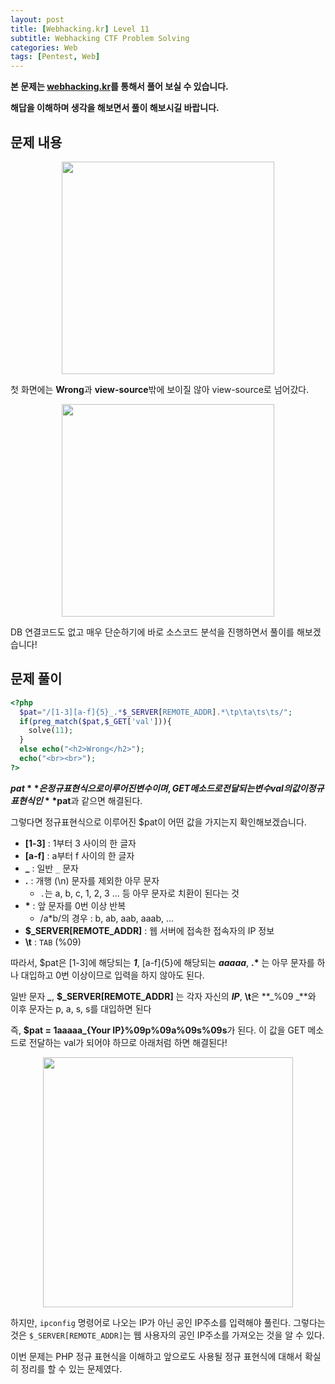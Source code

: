 ```yaml
---
layout: post
title: [Webhacking.kr] Level 11
subtitle: Webhacking CTF Problem Solving
categories: Web
tags: [Pentest, Web]
---
```


**본 문제는 [webhacking.kr](https://webhacking.kr)를 통해서 풀어 보실 수 있습니다.**

**해답을 이해하며 생각을 해보면서 풀이 해보시길 바랍니다.**

## 문제 내용

<p align="center">
<img src ="https://user-images.githubusercontent.com/78135526/188301327-e7f1b8f6-08df-409a-8302-c184ed61d235.jpg" width = 340> 
</p>

첫 화면에는 **Wrong**과 **view-source**밖에 보이질 않아 view-source로 넘어갔다.

<p align="center">
<img src ="https://user-images.githubusercontent.com/78135526/188301386-ee6cea8d-90e7-472c-b22c-295b09284125.jpg" width = 340> 
</p>

DB 연결코드도 없고 매우 단순하기에 바로 소스코드 분석을 진행하면서 풀이를 해보겠습니다!

## 문제 풀이

```php
<?php
  $pat="/[1-3][a-f]{5}_.*$_SERVER[REMOTE_ADDR].*\tp\ta\ts\ts/";
  if(preg_match($pat,$_GET['val'])){
    solve(11);
  }
  else echo("<h2>Wrong</h2>");
  echo("<br><br>");
?>
```

**$pat**은 정규표현식으로 이루어진 변수이며, GET 메소드로 전달되는 변수 val의 값이 정규표현식인 **$pat**과 같으면 해결된다.

그렇다면 정규표현식으로 이루어진 $pat이 어떤 값을 가지는지 확인해보겠습니다.

* **[1-3]** : 1부터 3 사이의 한 글자
* **[a-f]** : a부터 f 사이의 한 글자
* **_** : 일반 `_` 문자
* **.** : 개행 (\n) 문자를 제외한 아무 문자
   * `.`는 a, b, c, 1, 2, 3 ... 등 아무 문자로 치환이 된다는 것
* __*__ : 앞 문자를 0번 이상 반복
   *  /a*b/의 경우 :  b, ab, aab, aaab, ...
* **$_SERVER[REMOTE_ADDR]** : 웹 서버에 접속한 접속자의 IP 정보
* **\t** : `TAB` (%09)

따라서, $pat은 [1-3]에 해당되는 **_1_**, [a-f]{5}에 해당되는 **_aaaaa_**, __.*__ 는 아무 문자를 하나 대입하고 0번 이상이므로 입력을 하지 않아도 된다.

일반 문자 **_\__**, **\$_SERVER[REMOTE_ADDR]** 는 각자 자신의 **_IP_**, **\t**은 **_%09 _**와 이후 문자는 p, a, s, s를 대입하면 된다

즉, **$pat = 1aaaaa_{Your IP}%09p%09a%09s%09s**가 된다. 이 값을 GET 메소드로 전달하는 val가 되어야 하므로 아래처럼 하면 해결된다!

<p align="center">
<img src ="https://user-images.githubusercontent.com/78135526/188302222-f7fdd957-a292-4af6-bede-717cffb35f98.jpg" width = 400> 
</p>

하지만, `ipconfig` 명령어로 나오는 IP가 아닌 공인 IP주소를 입력해야 풀린다. 그렇다는 것은 `$_SERVER[REMOTE_ADDR]`는 웹 사용자의 공인 IP주소를 가져오는 것을 알 수 있다.

이번 문제는 PHP 정규 표현식을 이해하고 앞으로도 사용될 정규 표현식에 대해서 확실히 정리를 할 수 있는 문제였다.